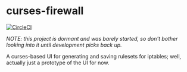 # curses-firewall

[![CircleCI](https://circleci.com/gh/LouisJackman/curses-firewall.svg?style=svg)](https://circleci.com/gh/LouisJackman/curses-firewall)

*NOTE: this project is dormant and was barely started, so don't bother looking
into it until development picks back up.*

A curses-based UI for generating and saving rulesets for iptables; well,
actually just a prototype of the UI for now.
